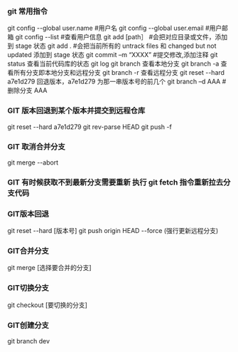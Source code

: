 ### git 常用指令

git config --global user.name #用户名
git config --global user.email #用户邮箱
git config --list #查看用户信息
git add [path］ #会把对应目录或文件，添加到 stage 状态
git add . #会把当前所有的 untrack files 和 changed but not updated 添加到 stage 状态
git commit –m “XXXX” #提交修改,添加注释
git status 查看当前代码库的状态
git log
git branch 查看本地分支
git branch -a 查看所有分支即本地分支和远程分支
git branch -r 查看远程分支
git reset --hard a7e1d279 回退版本，a7e1d279 为那一串版本号的前几个
git branch –d AAA #删除分支 AAA

### GIT 版本回退到某个版本并提交到远程仓库

git reset --hard a7e1d279
git rev-parse HEAD
git push -f

### GIT 取消合并分支
git merge --abort

### GIT 有时候获取不到最新分支需要重新 执行 git fetch 指令重新拉去分支代码


### GIT版本回退
git reset --hard   [版本号]
git push origin HEAD --force (强行更新远程分支)

### GIT合并分支
git merge  [选择要合并的分支]

### GIT切换分支
git checkout [要切换的分支]

### GIT创建分支
git branch dev